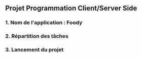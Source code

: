 ## Projet Programmation Client/Server Side
### 1. Nom de l'application : Foody
### 2. Répartition des tâches
### 3. Lancement du projet 
